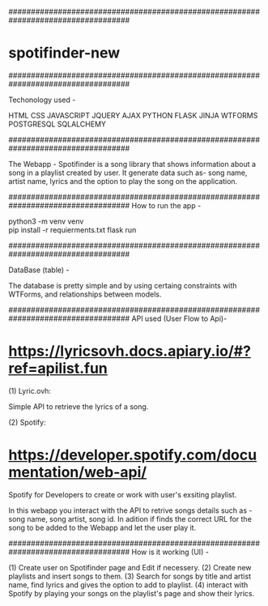 ###################################################################################
# spotifinder-new
###################################################################################

Techonology used -

HTML
CSS
JAVASCRIPT
JQUERY
AJAX
PYTHON
FLASK
JINJA
WTFORMS
POSTGRESQL
SQLALCHEMY

###################################################################################

The Webapp -
Spotifinder is a song library that shows information about a song in a playlist created by user.
It generate data such as- song name, artist name, lyrics and the option to play the song on the application.

###################################################################################
How to run the app - 

python3 -m venv venv              
pip install -r requierments.txt
flask run

###################################################################################

DataBase (table) -

The database is pretty simple and by using certaing constraints with WTForms, and relationships between models. 

###################################################################################
API used (User Flow to Api)-
 
# https://lyricsovh.docs.apiary.io/#?ref=apilist.fun

(1) Lyric.ovh: 

Simple API to retrieve the lyrics of a song.


(2) Spotify:

# https://developer.spotify.com/documentation/web-api/

Spotify for Developers to create or work with user's exsiting playlist.

In this webapp you interact with the API to retrive songs details such as - song name, song artist, song id.
In adition if finds the correct URL for the song to be added to the Webapp and let the user play it.


###################################################################################
How is it working (UI) -

(1) Create user on Spotifinder page and Edit if necessery.
(2) Create new playlists and insert songs to them.
(3) Search for songs by title and artist name, find lyrics and gives the option to add to playlist.
(4) interact with Spotify by playing your songs on the playlist's page and show their lyrics.
